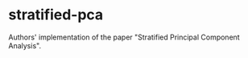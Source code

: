 # stratified-pca
  Authors' implementation of the paper "Stratified Principal Component Analysis". 
